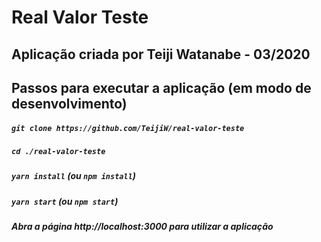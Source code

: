 # Real Valor Teste

## Aplicação criada por Teiji Watanabe - 03/2020

## Passos para executar a aplicação (em modo de desenvolvimento)

##### `git clone https://github.com/TeijiW/real-valor-teste`

##### `cd ./real-valor-teste`

##### `yarn install` (ou `npm install`)

##### `yarn start` (ou `npm start`)

##### Abra a página http://localhost:3000 para utilizar a aplicação

